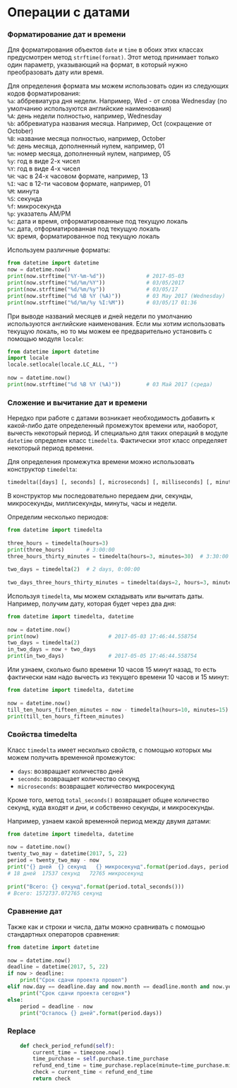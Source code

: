 # Операции с датами

### Форматирование дат и времени

Для форматирования объектов `date` и `time` в обоих этих классах предусмотрен 
метод `strftime(format)`. Этот метод принимает только один параметр, указывающий на 
формат, в который нужно преобразовать дату или время.

Для определения формата мы можем использовать один из следующих кодов форматирования:<br>
`%a`: аббревиатура дня недели. Например, Wed - от слова Wednesday (по умолчанию используются английские наименования)<br>
`%A`: день недели полностью, например, Wednesday<br>
`%b`: аббревиатура названия месяца. Например, Oct (сокращение от October)<br>
`%B`: название месяца полностью, например, October<br>
`%d`: день месяца, дополненный нулем, например, 01<br>
`%m`: номер месяца, дополненный нулем, например, 05<br>
`%y`: год в виде 2-х чисел<br>
`%Y`: год в виде 4-х чисел<br>
`%H`: час в 24-х часовом формате, например, 13<br>
`%I`: час в 12-ти часовом формате, например, 01<br>
`%M`: минута <br>
`%S`: секунда <br>
`%f`: микросекунда <br>
`%p`: указатель AM/PM <br>
`%c`: дата и время, отформатированные под текущую локаль <br>
`%x`: дата, отформатированная под текущую локаль <br>
`%X`: время, форматированное под текущую локаль <br>

Используем различные форматы:
```python
from datetime import datetime
now = datetime.now()
print(now.strftime("%Y-%m-%d"))             # 2017-05-03
print(now.strftime("%d/%m/%Y"))             # 03/05/2017
print(now.strftime("%d/%m/%y"))             # 03/05/17
print(now.strftime("%d %B %Y (%A)"))        # 03 May 2017 (Wednesday)
print(now.strftime("%d/%m/%y %I:%M"))       # 03/05/17 01:36
```

При выводе названий месяцев и дней недели по умолчанию используются английские 
наименования. Если мы хотим использовать текущую локаль, но то мы можем ее 
предварительно установить с помощью модуля `locale`:
```python
from datetime import datetime
import locale
locale.setlocale(locale.LC_ALL, "")
 
now = datetime.now()
print(now.strftime("%d %B %Y (%A)"))        # 03 Май 2017 (среда)
```

### Сложение и вычитание дат и времени

Нередко при работе с датами возникает необходимость добавить к какой-либо дате 
определенный промежуток времени или, наоборот, вычесть некоторый период. 
И специально для таких операций в модуле `datetime` определен класс `timedelta`. 
Фактически этот класс определяет некоторый период времени.

Для определения промежутка времени можно использовать конструктор `timedelta`:
```python
timedelta([days] [, seconds] [, microseconds] [, milliseconds] [, minutes] [, hours] [, weeks])
```
В конструктор мы последовательно передаем дни, секунды, микросекунды, миллисекунды, минуты, часы и недели.

Определим несколько периодов:
```python
from datetime import timedelta
 
three_hours = timedelta(hours=3)
print(three_hours)       # 3:00:00
three_hours_thirty_minutes = timedelta(hours=3, minutes=30)  # 3:30:00
 
two_days = timedelta(2)  # 2 days, 0:00:00
 
two_days_three_hours_thirty_minutes = timedelta(days=2, hours=3, minutes=30)  # 2 days, 3:30:00
```

Используя `timedelta`, мы можем складывать или вычитать даты. 
Например, получим дату, которая будет через два дня:
```python
from datetime import timedelta, datetime
 
now = datetime.now()
print(now)                      # 2017-05-03 17:46:44.558754
two_days = timedelta(2)
in_two_days = now + two_days
print(in_two_days)              # 2017-05-05 17:46:44.558754
```
Или узнаем, сколько было времени 10 часов 15 минут назад, 
то есть фактически нам надо вычесть из текущего времени 10 часов и 15 минут:
```python
from datetime import timedelta, datetime
 
now = datetime.now()
till_ten_hours_fifteen_minutes = now - timedelta(hours=10, minutes=15)
print(till_ten_hours_fifteen_minutes) 
```

### Свойства timedelta

Класс `timedelta` имеет несколько свойств, с помощью которых мы можем получить 
временной промежуток:
- `days`: возвращает количество дней <br>
- `seconds`: возвращает количество секунд <br>
- `microseconds`: возвращает количество микросекунд

Кроме того, метод `total_seconds()` возвращает общее количество секунд, куда входят 
и дни, и собственно секунды, и микросекунды.

Например, узнаем какой временной период между двумя датами:
```python
from datetime import timedelta, datetime
 
now = datetime.now()
twenty_two_may = datetime(2017, 5, 22)
period = twenty_two_may - now
print("{} дней  {} секунд   {} микросекунд".format(period.days, period.seconds, period.microseconds))
# 18 дней  17537 секунд   72765 микросекунд
 
print("Всего: {} секунд".format(period.total_seconds()))
# Всего: 1572737.072765 секунд
```

### Сравнение дат
Также как и строки и числа, даты можно сравнивать с помощью стандартных операторов 
сравнения:
```python
from datetime import datetime
 
now = datetime.now()
deadline = datetime(2017, 5, 22)
if now > deadline:
    print("Срок сдачи проекта прошел")
elif now.day == deadline.day and now.month == deadline.month and now.year == deadline.year:
    print("Срок сдачи проекта сегодня")
else:
    period = deadline - now
    print("Осталось {} дней".format(period.days))
```

### Replace
```python
    def check_period_refund(self):
        current_time = timezone.now()
        time_purchase = self.purchase.time_purchase
        refund_end_time = time_purchase.replace(minute=time_purchase.minute + self.refund_period)
        check = current_time < refund_end_time
        return check
```